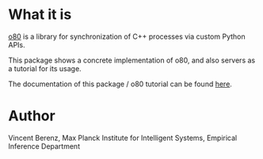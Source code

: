 # What it is

[o80](http://people.tuebingen.mpg.de/mpi-is-software/o80/docs/o80/index.html) is a library for synchronization of C++ processes via custom Python APIs.

This package shows a concrete implementation of o80, and also servers as a tutorial for its usage.

The documentation of this package / o80 tutorial can be found [here](http://people.tuebingen.mpg.de/mpi-is-software/o80/docs/o80_example/index.html).


# Author

Vincent Berenz, Max Planck Institute for Intelligent Systems, Empirical Inference Department


